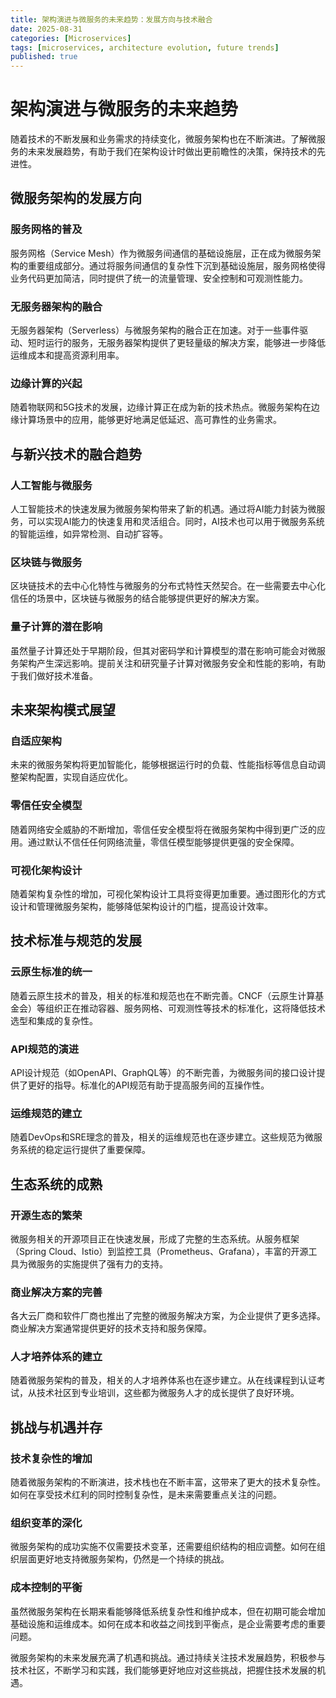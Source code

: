 ```yaml
---
title: 架构演进与微服务的未来趋势：发展方向与技术融合
date: 2025-08-31
categories: [Microservices]
tags: [microservices, architecture evolution, future trends]
published: true
---
```


# 架构演进与微服务的未来趋势

随着技术的不断发展和业务需求的持续变化，微服务架构也在不断演进。了解微服务的未来发展趋势，有助于我们在架构设计时做出更前瞻性的决策，保持技术的先进性。

## 微服务架构的发展方向

### 服务网格的普及
服务网格（Service Mesh）作为微服务间通信的基础设施层，正在成为微服务架构的重要组成部分。通过将服务间通信的复杂性下沉到基础设施层，服务网格使得业务代码更加简洁，同时提供了统一的流量管理、安全控制和可观测性能力。

### 无服务器架构的融合
无服务器架构（Serverless）与微服务架构的融合正在加速。对于一些事件驱动、短时运行的服务，无服务器架构提供了更轻量级的解决方案，能够进一步降低运维成本和提高资源利用率。

### 边缘计算的兴起
随着物联网和5G技术的发展，边缘计算正在成为新的技术热点。微服务架构在边缘计算场景中的应用，能够更好地满足低延迟、高可靠性的业务需求。

## 与新兴技术的融合趋势

### 人工智能与微服务
人工智能技术的快速发展为微服务架构带来了新的机遇。通过将AI能力封装为微服务，可以实现AI能力的快速复用和灵活组合。同时，AI技术也可以用于微服务系统的智能运维，如异常检测、自动扩容等。

### 区块链与微服务
区块链技术的去中心化特性与微服务的分布式特性天然契合。在一些需要去中心化信任的场景中，区块链与微服务的结合能够提供更好的解决方案。

### 量子计算的潜在影响
虽然量子计算还处于早期阶段，但其对密码学和计算模型的潜在影响可能会对微服务架构产生深远影响。提前关注和研究量子计算对微服务安全和性能的影响，有助于我们做好技术准备。

## 未来架构模式展望

### 自适应架构
未来的微服务架构将更加智能化，能够根据运行时的负载、性能指标等信息自动调整架构配置，实现自适应优化。

### 零信任安全模型
随着网络安全威胁的不断增加，零信任安全模型将在微服务架构中得到更广泛的应用。通过默认不信任任何网络流量，零信任模型能够提供更强的安全保障。

### 可视化架构设计
随着架构复杂性的增加，可视化架构设计工具将变得更加重要。通过图形化的方式设计和管理微服务架构，能够降低架构设计的门槛，提高设计效率。

## 技术标准与规范的发展

### 云原生标准的统一
随着云原生技术的普及，相关的标准和规范也在不断完善。CNCF（云原生计算基金会）等组织正在推动容器、服务网格、可观测性等技术的标准化，这将降低技术选型和集成的复杂性。

### API规范的演进
API设计规范（如OpenAPI、GraphQL等）的不断完善，为微服务间的接口设计提供了更好的指导。标准化的API规范有助于提高服务间的互操作性。

### 运维规范的建立
随着DevOps和SRE理念的普及，相关的运维规范也在逐步建立。这些规范为微服务系统的稳定运行提供了重要保障。

## 生态系统的成熟

### 开源生态的繁荣
微服务相关的开源项目正在快速发展，形成了完整的生态系统。从服务框架（Spring Cloud、Istio）到监控工具（Prometheus、Grafana），丰富的开源工具为微服务的实施提供了强有力的支持。

### 商业解决方案的完善
各大云厂商和软件厂商也推出了完整的微服务解决方案，为企业提供了更多选择。商业解决方案通常提供更好的技术支持和服务保障。

### 人才培养体系的建立
随着微服务架构的普及，相关的人才培养体系也在逐步建立。从在线课程到认证考试，从技术社区到专业培训，这些都为微服务人才的成长提供了良好环境。

## 挑战与机遇并存

### 技术复杂性的增加
随着微服务架构的不断演进，技术栈也在不断丰富，这带来了更大的技术复杂性。如何在享受技术红利的同时控制复杂性，是未来需要重点关注的问题。

### 组织变革的深化
微服务架构的成功实施不仅需要技术变革，还需要组织结构的相应调整。如何在组织层面更好地支持微服务架构，仍然是一个持续的挑战。

### 成本控制的平衡
虽然微服务架构在长期来看能够降低系统复杂性和维护成本，但在初期可能会增加基础设施和运维成本。如何在成本和收益之间找到平衡点，是企业需要考虑的重要问题。

微服务架构的未来发展充满了机遇和挑战。通过持续关注技术发展趋势，积极参与技术社区，不断学习和实践，我们能够更好地应对这些挑战，把握住技术发展的机遇。